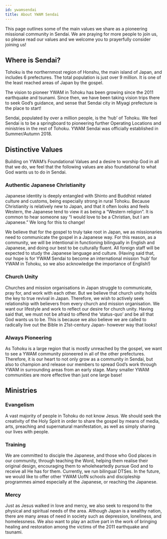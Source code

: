 ```yaml
---
id: ywamsendai
title: About YWAM Sendai
---
```


This page outlines some of the main values we share as a pioneering missional community in Sendai. We are praying for more people to join us, so please read our values and we welcome you to prayerfully consider joining us!

## Where is Sendai?

Tohoku is the northernmost region of Honshu, the main island of Japan, and includes 6 prefectures. The total population is just over 9 million. It is one of the least reached areas of Japan by the gospel. 

The vision to pioneer YWAM in Tohoku has been growing since the 2011 earthquake and tsunami. Since then, we have been taking vision trips there to seek God’s guidance, and sense that Sendai city in Miyagi prefecture is the place to start!

Sendai, populated by over a million people, is the ‘hub’ of Tohoku. We feel Sendai is to be a springboard to pioneering further Operating Locations and ministries in the rest of Tohoku. YWAM Sendai was officially established in Summer/Autumn 2018.

## Distinctive Values

Building on YWAM’s Foundational Values and a desire to worship God in all that we do, we feel that the following values are also foundational to what God wants us to do in Sendai.

### Authentic Japanese Christianity

Japanese identity is deeply entangled with Shinto and Buddhist related culture and customs, being especially strong in rural Tohoku. Because Christianity is relatively new to Japan, and that it often looks and feels Western, the Japanese tend to view it as being a “Western religion”. It is common to hear someone say “I would love to be a Christian, but I am Japanese.” We long for this to change!

We believe that for the gospel to truly take root in Japan, we as missionaries need to communicate the gospel in a Japanese way. For this reason, as a community, we will be intentional in functioning bilingually in English and Japanese, and doing our best to be culturally fluent. All foreign staff will be expected to study the Japanese language and culture. (Having said that, our hope is for YWAM Sendai to become an international mission ‘hub’ for YWAM in Tohoku, so we also acknowledge the importance of English!)

### Church Unity

Churches and mission organisations in Japan struggle to communicate, pray for, and work with each other. But we believe that church unity holds the key to true revival in Japan. Therefore, we wish to actively seek relationship with believers from every church and mission organisation. We want our lifestyle and work to reflect our desire for church unity. Having said that, we must not be afraid to offend the ‘status-quo’ and be all that God wants us to be. This is because we also believe we are called to radically live out the Bible in 21st-century Japan- however way that looks!

### Always Pioneering

As Tohoku is a large region that is mostly unreached by the gospel, we want to see a YWAM community pioneered in all of the other prefectures. Therefore, it is our heart to not only grow as a community in Sendai, but also to champion and release our members to spread God’s work through YWAM in surrounding areas from an early stage. Many smaller YWAM communities are more effective than just one large base!

## Ministries

### Evangelism

A vast majority of people in Tohoku do not know Jesus. We should seek the creativity of the Holy Spirit in order to share the gospel by means of media, arts, preaching and supernatural manifestation, as well as simply sharing our lives with people.

### Training

We are committed to disciple the Japanese, and those who God places in our community, through teaching the Word, helping them realise their original design, encouraging them to wholeheartedly pursue God and to receive all He has for them. Currently, we run bilingual DTSes. In the future, we would like to offer other YWAM UofN schools and discipleship programmes aimed especially at the Japanese, or reaching the Japanese.

### Mercy

Just as Jesus walked in love and mercy, we also seek to respond to the physical and spiritual needs of the area. Although Japan is a wealthy nation, there are many areas of need in society such as depression, loneliness, and homelessness. We also want to play an active part in the work of bringing healing and restoration among the victims of the 2011 earthquake and tsunami.